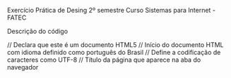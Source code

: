 Exercício Prática de Desing 2º semestre Curso Sistemas para Internet - FATEC

Descrição do código

<!DOCTYPE html> // Declara que este é um documento HTML5
<html lang="pt-br"> // Início do documento HTML com idioma definido como português do Brasil
<head>
  <meta charset="UTF-8"> // Define a codificação de caracteres como UTF-8
  <title>Esferas Animadas</title> // Título da página que aparece na aba do navegador
  <style>
    body {
      margin: 0; // Remove margem padrão do body
      height: 100vh; // Altura total da janela do navegador (viewport height)
      background: #f0f0f0; // Cor de fundo cinza claro
      display: flex; // Usa Flexbox para centralizar o conteúdo
      justify-content: center; // Centraliza horizontalmente
      align-items: center; // Centraliza verticalmente
    }

    .container {
      position: relative; // Permite posicionar elementos filhos de forma absoluta
      width: 300px; // Largura do container
      height: 300px; // Altura do container
    }

    .person {
      position: absolute; // Posicionamento absoluto dentro do container
      top: 50%; // Move 50% do topo do container
      left: 50%; // Move 50% da esquerda do container
      transform: translate(-50%, -50%); // Centraliza a imagem exatamente no centro
      width: 120px; // Largura da imagem
      height: 120px; // Altura da imagem
      border-radius: 50%; // Deixa a imagem circular
      background-image: url('clown-1295519_1280.png'); // Caminho da imagem de fundo
      background-size: cover; // Cobre todo o espaço disponível
      background-position: center; // Centraliza a imagem dentro do círculo
      z-index: 2; // Fica acima das esferas

      animation: move-side 2s infinite ease-in-out; // Aplica a animação lateral de forma infinita
    }

    .sphere {
      position: absolute; // Posicionamento absoluto dentro do container
      width: 40px; // Largura da esfera
      height: 40px; // Altura da esfera
      border-radius: 50%; // Deixa a esfera circular
      animation-duration: 2s; // Duração da animação
      animation-iteration-count: infinite; // Animação infinita
      animation-timing-function: ease-in-out; // Suaviza a entrada e saída da animação
    }

    .sphere.left {
      left: 0; // Posiciona à esquerda do container
      top: 50%; // Na linha central vertical
      background-color: red; // Cor vermelha
      animation-name: move-up-down; // Nome da animação aplicada
      animation-delay: 0s; // Sem atraso, começa imediatamente
    }

    .sphere.right {
      right: 0; // Posiciona à direita do container
      top: 50%; // Na linha central vertical
      background-color: blue; // Cor azul
      animation-name: move-up-down; // Mesma animação que a esquerda
      animation-delay: -1s; // Começa a animação 1s antes (efeito alternado)
    }

    @keyframes move-up-down {
      0%, 100% {
        transform: translateY(0); // Posição original
      }
      50% {
        transform: translateY(-100px); // Move 100px para cima no meio da animação
      }
    }

    @keyframes move-side {
      0%, 100% {
        transform: translate(-50%, -50%) translateX(0px); // Posição original
      }
      50% {
        transform: translate(-50%, -50%) translateX(20px); // Move 20px para a direita no meio da animação
      }
    }
  </style>
</head>
<body>
  <div class="container"> <!-- Container central dos elementos -->
    <div class="sphere left"></div> <!-- Esfera vermelha à esquerda -->
    <div class="person"></div> <!-- Imagem do personagem central -->
    <div class="sphere right"></div> <!-- Esfera azul à direita -->
  </div>
</body>
</html>
